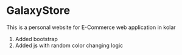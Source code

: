 # GalaxyStore
This is a personal website for E-Commerce web application in kolar
1) Added bootstrap
2) Added js with random color changing logic
